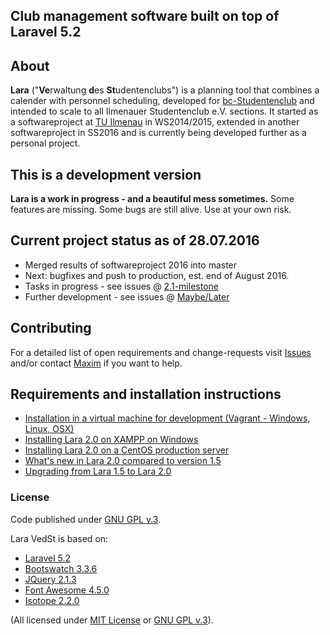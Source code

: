 ## Club management software built on top of Laravel 5.2

## About
**Lara** ("**Ve**rwaltung **d**es **St**udentenclubs") is a planning tool that combines a calender with personnel scheduling, developed for [bc-Studentenclub](http://www.bc-club.de) and intended to scale to all Ilmenauer Studentenclub e.V. sections.
It started as a softwareproject at [TU Ilmenau](http://tu-ilmenau.de) in WS2014/2015, extended in another softwareproject in SS2016 and is currently being developed further as a personal project.

## This is a development version
**Lara is a work in progress - and a beautiful mess sometimes.**
Some features are missing. 
Some bugs are still alive.
Use at your own risk.


## Current project status as of 28.07.2016
* Merged results of softwareproject 2016 into master
* Next: bugfixes and push to production, est. end of August 2016.
* Tasks in progress - see issues @ [2.1-milestone](https://github.com/4D44H/lara-vedst/issues?q=is%3Aopen+is%3Aissue+milestone%3A%22Lara+2.1+update%22)
* Further development - see issues @ [Maybe/Later](https://github.com/4D44H/lara-vedst/issues?q=is%3Aopen+is%3Aissue+milestone%3A%22Maybe+%2F+Later%22)


## Contributing
For a detailed list of open requirements and change-requests visit [Issues](https://github.com/4D44H/lara-vedst/issues) and/or contact [Maxim](https://github.com/4D44H) if you want to help.
 
 
## Requirements and installation instructions
- [Installation in a virtual machine for development (Vagrant - Windows, Linux, OSX)](https://github.com/ILSCeV/homestead-lara-vedst)
- [Installing Lara 2.0 on XAMPP on Windows](https://github.com/4D44H/lara-vedst/wiki/Installation-on-Windows)
- [Installing Lara 2.0 on a CentOS production server](https://github.com/4D44H/lara-vedst/wiki/Installation-on-Linux)
- [What's new in Lara 2.0 compared to version 1.5](https://github.com/4D44H/lara-vedst/wiki/Changes-introduced-in-Lara-2.0-compared-to-Lara-1.5)
- [Upgrading from Lara 1.5 to Lara 2.0](https://github.com/4D44H/lara-vedst/wiki/Upgrading-from-Lara-1.5-to-Lara-2.0)

### License
Code published under [GNU GPL v.3](https://github.com/4D44H/lara-vedst/blob/master/LICENSE).

Lara VedSt is based on: 
- [Laravel 5.2](http://laravel.com)
- [Bootswatch 3.3.6](http://bootswatch.com)
- [JQuery 2.1.3](http://jquery.com)
- [Font Awesome 4.5.0](http://fortawesome.github.io/Font-Awesome) 
- [Isotope 2.2.0](http://isotope.metafizzy.co/)

(All licensed under [MIT License](http://opensource.org/licenses/MIT) or [GNU GPL v.3](http://opensource.org/licenses/GPL-3.0)).
